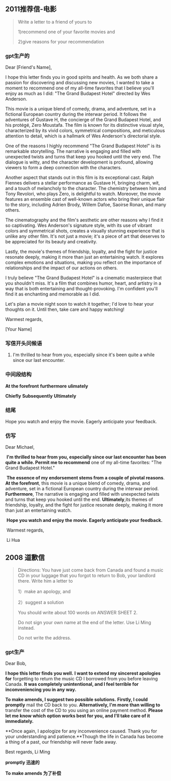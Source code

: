 ## 2011**推荐信-电影**

>Write a letter to a friend of yours to
>
>1)recommend one of your favorite movies and
>
>2)give reasons for your recommendation

### **gpt生产的**

Dear [Friend's Name],

I hope this letter finds you in good spirits and health. As we both share a passion for discovering and discussing new movies, I wanted to take a moment to recommend one of my all-time favorites that I believe you'll enjoy as much as I did: "The Grand Budapest Hotel" directed by Wes Anderson.

This movie is a unique blend of comedy, drama, and adventure, set in a fictional European country during the interwar period. It follows the adventures of Gustave H, the concierge of the Grand Budapest Hotel, and his protégé, Zero Moustafa. The film is known for its distinctive visual style, characterized by its vivid colors, symmetrical compositions, and meticulous attention to detail, which is a hallmark of Wes Anderson's directorial style.

One of the reasons I highly recommend "The Grand Budapest Hotel" is its remarkable storytelling. The narrative is engaging and filled with unexpected twists and turns that keep you hooked until the very end. The dialogue is witty, and the character development is profound, allowing viewers to form a deep connection with the characters.

Another aspect that stands out in this film is its exceptional cast. Ralph Fiennes delivers a stellar performance as Gustave H, bringing charm, wit, and a touch of melancholy to the character. The chemistry between him and Tony Revolori, who plays Zero, is delightful to watch. Moreover, the movie features an ensemble cast of well-known actors who bring their unique flair to the story, including Adrien Brody, Willem Dafoe, Saoirse Ronan, and many others.

The cinematography and the film's aesthetic are other reasons why I find it so captivating. Wes Anderson's signature style, with its use of vibrant colors and symmetrical shots, creates a visually stunning experience that is unlike any other film. It's not just a movie; it's a piece of art that deserves to be appreciated for its beauty and creativity.

Lastly, the movie's themes of friendship, loyalty, and the fight for justice resonate deeply, making it more than just an entertaining watch. It explores complex emotions and situations, making you reflect on the importance of relationships and the impact of our actions on others.

I truly believe "The Grand Budapest Hotel" is a cinematic masterpiece that you shouldn't miss. It's a film that combines humor, heart, and artistry in a way that is both entertaining and thought-provoking. I'm confident you'll find it as enchanting and memorable as I did.

Let's plan a movie night soon to watch it together; I'd love to hear your thoughts on it. Until then, take care and happy watching!

Warmest regards,

[Your Name]

### **写信开头问候语**

1. I'm thrilled to hear from you, especially since it's been quite a while since our last encounter.

### 中间段结构

**At the forefront**  **furthermore**  **ulimately**

**Chiefly**  **Subsequently**  **Ultimately**

### 结尾

Hope you watch and enjoy the movie. Eagerly anticipate your feedback.

### 仿写

Dear Michael,

​	**I'm thrilled to hear from you, especially since our last encounter has been quite a while. Permit me to recommend** one of my all-time favorites: "The Grand Budapest Hotel."

​	**The essence of my endorsement stems from a couple of pivotal reasons**. **At the forefront**, this movie is a unique blend of comedy, drama, and adventure, set in a fictional European country during the interwar period. **Furthermore**, The narrative is engaging and filled with unexpected twists and turns that keep you hooked until the end. **Ultimately**,its themes of friendship, loyalty, and the fight for justice resonate deeply, making it more than just an entertaining watch.

​	**Hope you watch and enjoy the movie. Eagerly anticipate your feedback.**

​														Warmest regards,

​																	Li Hua													

## 2008 道歉信

> Directions: You have just come back from Canada and found a music CD in your luggage that you forgot to return to Bob, your landlord there. Write him a letter to
>
>  1）make an apology, and
>
>  2）suggest a solution
>
>  You should write about 100 words on ANSWER SHEET 2.
>
>  Do not sign your own name at the end of the letter. Use Li Ming instead.
>
>  Do not write the address.

### gpt生产

Dear Bob,

**I hope this letter finds you well.** **I want to extend my sincerest apologies for** forgetting to return the music CD I borrowed from you before leaving Canada. **It was completely unintentional, and I feel terrible for inconveniencing you in any way.**

**To make amends, I suggest two possible solutions.** **Firstly, I could promptly** mail the CD back to you. **Alternatively, I'm more than willing to** transfer the cost of the CD to you using an online payment method. **Please let me know which option works best for you, and I'll take care of it immediately.**

**Once again, I apologize for any inconvenience caused. Thank you for your understanding and patience.**Though the life in Canada has become a thing of a past, our friendship will never fade away.

Best regards, Li Ming

**promptly 迅速的**

**To make amends 为了补偿**